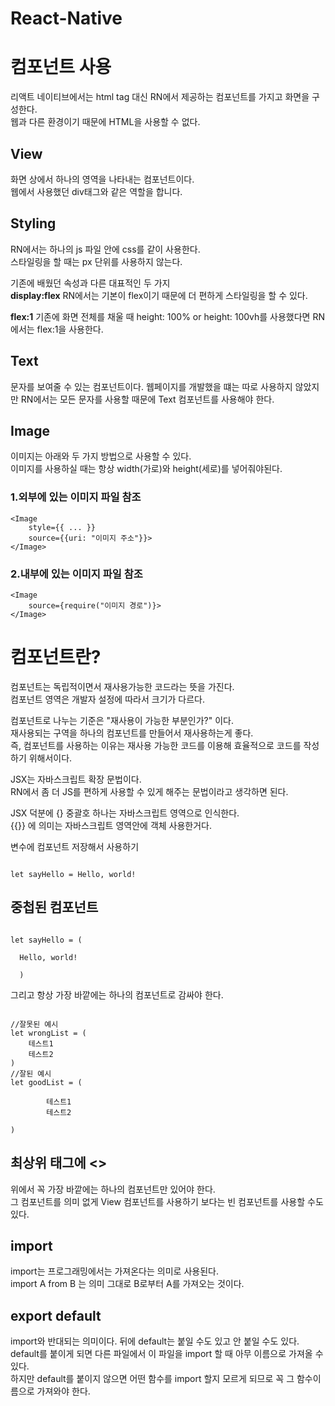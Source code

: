 # React-Native

# 컴포넌트 사용

리액트 네이티브에서는 html tag 대신 RN에서 제공하는 컴포넌트를 가지고 화면을 구성한다.<br>
웹과 다른 환경이기 때문에 HTML을 사용할 수 없다.<br>

## View 
화면 상에서 하나의 영역을 나타내는 컴포넌트이다.<br>
웹에서 사용했던 div태그와 같은 역할을 합니다.<br>

## Styling
RN에서는 하나의 js 파일 안에 css를 같이 사용한다.<br>
스타일링을 할 때는 px 단위를 사용하지 않는다.<br>

기존에 배웠던 속성과 다른 대표적인 두 가지<br>
<strong>display:flex</strong>
RN에서는 기본이 flex이기 때문에 더 편하게 스타일링을 할 수 있다.<br>

<strong>flex:1</strong>
기존에 화면 전체를 채울 때 height: 100% or height: 100vh를 사용했다면 RN에서는 flex:1을 사용한다.<br>

## Text
문자를 보여줄 수 있는 컴포넌트이다. 웹페이지를 개발했을 떄는 따로 사용하지 않았지만 RN에서는 모든 문자를 사용할 때문에 Text 컴포넌트를 사용해야 한다.

## Image
이미지는 아래와 두 가지 방법으로 사용할 수 있다.<br>
이미지를 사용하실 때는 항상 width(가로)와 height(세로)를 넣어줘야된다.<br>

### 1.외부에 있는 이미지 파일 참조
```
<Image
	style={{ ... }}
	source={{uri: "이미지 주소"}}>
</Image>
```

### 2.내부에 있는 이미지 파일 참조
```
<Image
	source={require("이미지 경로")}>
</Image>
```
# 컴포넌트란?
컴포넌트는 독립적이면서 재사용가능한 코드라는 뜻을 가진다.<br>
컴포넌트 영역은 개발자 설정에 따라서 크기가 다르다.<br>

컴포넌트로 나누는 기준은 "재사용이 가능한 부분인가?" 이다.<br>
재사용되는 구역을 하나의 컴포넌트를 만들어서 재사용하는게 좋다.<br>
즉, 컴포넌트를 사용하는 이유는 재사용 가능한 코드를 이용해 효율적으로 코드를 작성하기 위해서이다.<br>

JSX는 자바스크립트 확장 문법이다.<br>
RN에서 좀 더 JS를 편하게 사용할 수 있게 해주는 문법이라고 생각하면 된다.<br>

JSX 덕분에 {} 중괄호 하나는 자바스크립트 영역으로 인식한다.<br>
{{}} 에 의미는 자바스크립트 영역안에 객체 사용한거다.<br>

변수에 컴포넌트 저장해서 사용하기<br>
<pre><code>
let sayHello = <Text>Hello, world!</Text>
</code></pre>

## 중첩된 컴포넌트
<pre><code>
let sayHello = (
<View>
  <Text>Hello, world!</Text>
</View>
  )
</code></pre>

그리고 항상 가장 바깥에는 하나의 컴포넌트로 감싸야 한다.<br>
<pre><code>
//잘못된 예시
let wrongList = (
	<Text>테스트1</Text>
	<Text>테스트2</Text>
)
//잘된 예시
let goodList = (
	<View>
		<Text>테스트1</Text>
		<Text>테스트2</Text>
	</View>
)
</code></pre>

## 최상위 태그에 <>
위에서 꼭 가장 바깥에는 하나의 컴포넌트만 있어야 한다.<br>
그 컴포넌트를 의미 없게 View 컴포넌트를 사용하기 보다는 빈 컴포넌트를 사용할 수도 있다.<br>

## import
import는 프로그래밍에서는 가져온다는 의미로 사용된다.<br>
import A from B 는 의미 그대로 B로부터 A를 가져오는 것이다.<br>

## export default
import와 반대되는 의미이다. 뒤에 default는 붙일 수도 있고 안 붙일 수도 있다.<br>
default를 붙이게 되면 다른 파일에서 이 파일을 import 할 때 아무 이름으로 가져올 수 있다.<br>
하지만 default를 붙이지 않으면 어떤 함수를 import 할지 모르게 되므로 꼭 그 함수이름으로 가져와야 한다.<br>

